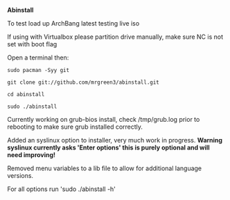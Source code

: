 **Abinstall**

To test load up ArchBang latest testing live iso

If using with Virtualbox please partition drive manually, make sure NC is not set with boot flag

Open a terminal then:

`sudo pacman -Syy git`

`git clone git://github.com/mrgreen3/abinstall.git`

`cd abinstall`

`sudo ./abinstall`

Currently working on grub-bios install, check /tmp/grub.log prior to 
rebooting to make sure grub installed correctly.

Added an syslinux option to installer, very much work in progress.
**Warning syslinux currently asks 'Enter options' this is purely optional and will need improving!**

Removed menu variables to a lib file to allow for additional language versions.

For all options run 'sudo ./abinstall -h' 

